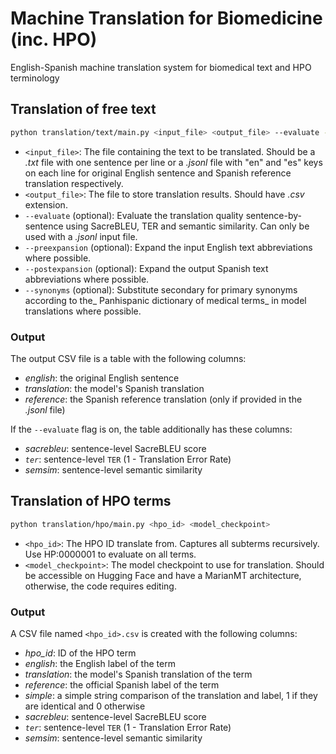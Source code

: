 # Machine Translation for Biomedicine (inc. HPO)
English-Spanish machine translation system for biomedical text and HPO terminology


## Translation of free text

```bash
python translation/text/main.py <input_file> <output_file> --evaluate --preexpansion --postexpansion --synonyms
```
* `<input_file>`: The file containing the text to be translated. Should be a _.txt_ file with one sentence per line or a _.jsonl_ file with "en" and "es" keys on each line for original English sentence and Spanish reference translation respectively.
* `<output_file>`: The file to store translation results. Should have _.csv_ extension.
* `--evaluate` (optional): Evaluate the translation quality sentence-by-sentence using SacreBLEU, TER and semantic similarity. Can only be used with a _.jsonl_ input file.
* `--preexpansion` (optional): Expand the input English text abbreviations where possible.
* `--postexpansion` (optional): Expand the output Spanish text abbreviations where possible.
* `--synonyms` (optional): Substitute secondary for primary synonyms according to the_ Panhispanic dictionary of medical terms_ in model translations where possible.

### Output
The output CSV file is a table with the following columns:
* _english_: the original English sentence
* _translation_: the model's Spanish translation
* _reference_: the Spanish reference translation (only if provided in the _.jsonl_ file)

If the `--evaluate` flag is on, the table additionally has these columns:
* _sacrebleu_: sentence-level SacreBLEU score
* _`ter`_: sentence-level `TER` (1 - Translation Error Rate) 
* _semsim_: sentence-level semantic similarity 

## Translation of HPO terms
```bash
python translation/hpo/main.py <hpo_id> <model_checkpoint>
```
* `<hpo_id>`: The HPO ID translate from. Captures all subterms recursively. Use HP:0000001 to evaluate on all terms. 
* `<model_checkpoint>`: The model checkpoint to use for translation. Should be accessible on Hugging Face and have a MarianMT architecture, otherwise, the code requires editing.

### Output
A CSV file named `<hpo_id>.csv` is created with the following columns:
* _hpo_id_: ID of the HPO term
* _english_: the English label of the term
* _translation_: the model's Spanish translation of the term
* _reference_: the official Spanish label of the term 
* _simple_: a simple string comparison of the translation and label, 1 if they are identical and 0 otherwise
* _sacrebleu_: sentence-level SacreBLEU score
* _`ter`_: sentence-level `TER` (1 - Translation Error Rate) 
* _semsim_: sentence-level semantic similarity 
